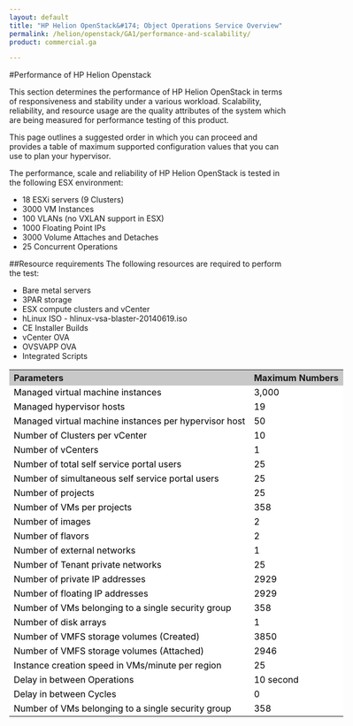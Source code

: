```yaml
---
layout: default
title: "HP Helion OpenStack&#174; Object Operations Service Overview"
permalink: /helion/openstack/GA1/performance-and-scalability/
product: commercial.ga

---
```

<!--UNDER REVISION-->

<script>

function PageRefresh {
onLoad="window.refresh"
}

PageRefresh();

</script>

#Performance of HP Helion Openstack

This section determines the performance of HP Helion OpenStack in terms of responsiveness and stability under a various workload. Scalability, reliability, and resource usage are the quality attributes of the system which are being measured for performance testing of this product. 

This page outlines a suggested order in which you can proceed and provides a table of maximum supported configuration values that you can use to plan your hypervisor. 




<table style="text-align: left; vertical-align: top; width:650px;">
<tr style="background-color: #C8C8C8;">
	<th>Parameters</th>
	<th><center>Maximum Numbers</center></th>
    </tr>
<tr style="background-color: white; color: black;">
	<td>Managed virtual machine instances  </td>
	<td>3,000</td>
</tr>
<tr style="background-color: white; color: black;">
	<td>Managed hypervisor hosts 
</td>
	<td>19
</td>
</tr>
<tr style="background-color: white; color: black;">
	<td>Managed virtual machine instances per hypervisor host 
</td>
	<td>50</td>
</tr>
<tr style="background-color: white; color: black;">
	<td>Number of Clusters per vCenter
</td>
	<td>10</td>
</tr>
<tr style="background-color: white; color: black;">
	<td>Number of vCenters
</td>
	<td>1</td>
</tr>
<tr style="background-color: white; color: black;">
	<td>Number of total self service portal users
</td>
	<td>25</td>
</tr>
<tr style="background-color: white; color: black;">
	<td>Number of simultaneous self service portal users 
</td>
	<td>25</td>
</tr>
<tr style="background-color: white; color: black;">
	<td>Number of projects
</td>
	<td>25</td>
</tr><tr style="background-color: white; color: black;">
	<td>Number of VMs per projects
</td>
	<td>358</td>
</tr><tr style="background-color: white; color: black;">
	<td>Number of images
</td>
	<td>2</td>
</tr><tr style="background-color: white; color: black;">
	<td>Number of flavors
</td>
	<td>2</td>
</tr><tr style="background-color: white; color: black;">
	<td>Number of external networks
</td>
	<td>1</td>
</tr><tr style="background-color: white; color: black;">
	<td>Number of Tenant private networks
</td>
	<td>25</td>
</tr>
<tr style="background-color: white; color: black;">
	<td>Number of private IP addresses
</td>
	<td>2929</td>
</tr>
<tr style="background-color: white; color: black;">
	<td>Number of floating IP addresses
</td>
	<td>2929</td>
</tr>
<tr style="background-color: white; color: black;">
	<td>Number of VMs belonging to a single security group
</td>
	<td>358</td>
</tr>
<tr style="background-color: white; color: black;">
	<td>Number of disk arrays
</td>
	<td>1</td>
</tr>
<tr style="background-color: white; color: black;">
	<td>Number of VMFS storage volumes (Created)
</td>
	<td>3850</td>
</tr>
<tr style="background-color: white; color: black;">
	<td>Number of VMFS storage volumes (Attached)
</td>
	<td>2946</td>
</tr>
<tr style="background-color: white; color: black;">
	<td>Instance creation speed in VMs/minute per region
</td>
	<td>25</td>
</tr>
<tr style="background-color: white; color: black;">
	<td>Delay in between Operations
</td>
	<td>10 second </td>
</tr>
<tr style="background-color: white; color: black;">
	<td>Delay in between Cycles
</td>
	<td>0</td>
</tr>
<tr style="background-color: white; color: black;">
	<td>Number of VMs belonging to a single security group
</td>
	<td>358</td>
</tr>

The performance, scale and reliability of HP Helion OpenStack is tested in the following ESX environment:

* 18 ESXi servers (9 Clusters)
* 3000 VM Instances
* 100 VLANs (no VXLAN support in ESX)
* 1000 Floating Point IPs
* 3000 Volume Attaches and Detaches
* 25 Concurrent Operations


##Resource requirements
The following resources are required to perform the test:

* Bare metal servers 
* 3PAR storage
* ESX compute clusters and vCenter
* hLinux ISO - hlinux-vsa-blaster-20140619.iso
* CE Installer Builds
* vCenter OVA
* OVSVAPP OVA
* Integrated Scripts




 